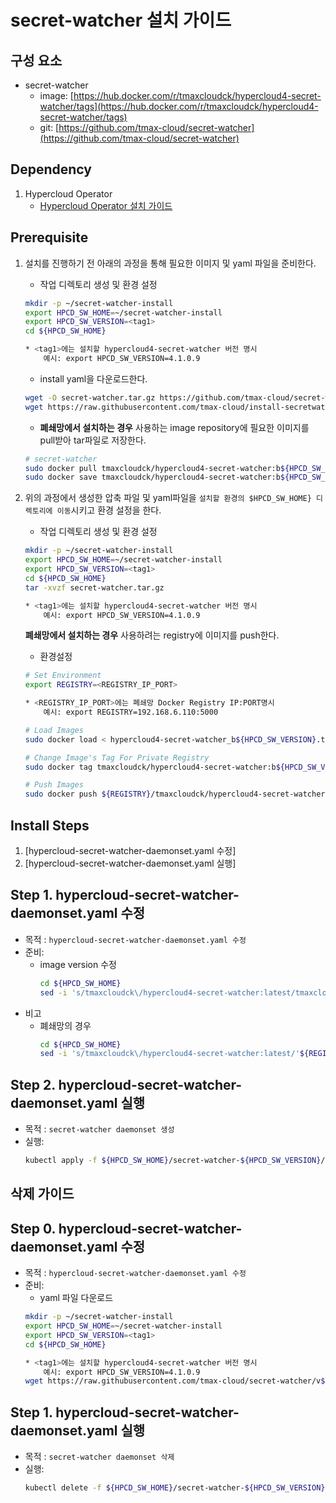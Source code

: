 # secret-watcher 설치 가이드

## 구성 요소
* secret-watcher 
	* image: [https://hub.docker.com/r/tmaxcloudck/hypercloud4-secret-watcher/tags](https://hub.docker.com/r/tmaxcloudck/hypercloud4-secret-watcher/tags)
	* git: [https://github.com/tmax-cloud/secret-watcher](https://github.com/tmax-cloud/secret-watcher)
	
## Dependency
1.  Hypercloud Operator
    * [Hypercloud Operator 설치 가이드](https://github.com/tmax-cloud/install-hypercloud/tree/4.1#hypercloud-operator-%EC%84%A4%EC%B9%98-%EA%B0%80%EC%9D%B4%EB%93%9C)
        
## Prerequisite
1. 설치를 진행하기 전 아래의 과정을 통해 필요한 이미지 및 yaml 파일을 준비한다.
    * 작업 디렉토리 생성 및 환경 설정
    ```bash
	mkdir -p ~/secret-watcher-install
	export HPCD_SW_HOME=~/secret-watcher-install
	export HPCD_SW_VERSION=<tag1>
	cd ${HPCD_SW_HOME}
	
	* <tag1>에는 설치할 hypercloud4-secret-watcher 버전 명시
		예시: export HPCD_SW_VERSION=4.1.0.9
    ```

    * install yaml을 다운로드한다.
    ```bash
    wget -O secret-watcher.tar.gz https://github.com/tmax-cloud/secret-watcher/archive/v${HPCD_SW_VERSION}.tar.gz
	wget https://raw.githubusercontent.com/tmax-cloud/install-secretwatcher/4.1/manifest/hypercloud-secret-watcher-daemonset.yaml
    ```

    * **폐쇄망에서 설치하는 경우** 사용하는 image repository에 필요한 이미지를 pull받아 tar파일로 저장한다. 
    ```bash
	# secret-watcher
	sudo docker pull tmaxcloudck/hypercloud4-secret-watcher:b${HPCD_SW_VERSION}
	sudo docker save tmaxcloudck/hypercloud4-secret-watcher:b${HPCD_SW_VERSION} > hypercloud4-secret-watcher_b${HPCD_SW_VERSION}.tar
    ```
  
2. 위의 과정에서 생성한 압축 파일 및 yaml파일을 `설치할 환경의 $HPCD_SW_HOME} 디렉토리에 이동`시키고 환경 설정을 한다.
	* 작업 디렉토리 생성 및 환경 설정
    ```bash
	mkdir -p ~/secret-watcher-install
	export HPCD_SW_HOME=~/secret-watcher-install
	export HPCD_SW_VERSION=<tag1>
	cd ${HPCD_SW_HOME}
	tar -xvzf secret-watcher.tar.gz

	* <tag1>에는 설치할 hypercloud4-secret-watcher 버전 명시
		예시: export HPCD_SW_VERSION=4.1.0.9
	```

	**폐쇄망에서 설치하는 경우** 사용하려는 registry에 이미지를 push한다.
	* 환경설정
	```bash
	# Set Environment
	export REGISTRY=<REGISTRY_IP_PORT>

	* <REGISTRY_IP_PORT>에는 폐쇄망 Docker Registry IP:PORT명시
		예시: export REGISTRY=192.168.6.110:5000

    # Load Images
	sudo docker load < hypercloud4-secret-watcher_b${HPCD_SW_VERSION}.tar
    
    # Change Image's Tag For Private Registry
	sudo docker tag tmaxcloudck/hypercloud4-secret-watcher:b${HPCD_SW_VERSION} ${REGISTRY}/tmaxcloudck/hypercloud4-secret-watcher:b${HPCD_SW_VERSION}
    
    # Push Images
	sudo docker push ${REGISTRY}/tmaxcloudck/hypercloud4-secret-watcher:b${HPCD_SW_VERSION}
    ```

## Install Steps
1. [hypercloud-secret-watcher-daemonset.yaml 수정]
2. [hypercloud-secret-watcher-daemonset.yaml 실행]

## Step 1. hypercloud-secret-watcher-daemonset.yaml 수정
* 목적 : `hypercloud-secret-watcher-daemonset.yaml 수정`
* 준비:
	* image version 수정
		```bash
		cd ${HPCD_SW_HOME}
		sed -i 's/tmaxcloudck\/hypercloud4-secret-watcher:latest/tmaxcloudck\/hypercloud4-secret-watcher:'${HPCD_SW_VERSION}'/g' ${HPCD_SW_HOME}/hypercloud-secret-watcher-daemonset.yaml
		```
* 비고
	* 폐쇄망의 경우 
		```bash
		cd ${HPCD_SW_HOME}
		sed -i 's/tmaxcloudck\/hypercloud4-secret-watcher:latest/'${REGISTRY}'\/tmaxcloudck\/hypercloud4-secret-watcher:'${HPCD_SW_VERSION}'/g' ${HPCD_SW_HOME}/hypercloud-secret-watcher-daemonset.yaml
		
## Step 2. hypercloud-secret-watcher-daemonset.yaml 실행
* 목적 : `secret-watcher daemonset 생성`
* 실행: 
	```bash
	kubectl apply -f ${HPCD_SW_HOME}/secret-watcher-${HPCD_SW_VERSION}/k8s-install/hypercloud-secret-watcher-daemonset.yaml
	```

## 삭제 가이드

## Step 0. hypercloud-secret-watcher-daemonset.yaml 수정
* 목적 : `hypercloud-secret-watcher-daemonset.yaml 수정`
* 준비:
	* yaml 파일 다운로드
	```bash
	mkdir -p ~/secret-watcher-install
	export HPCD_SW_HOME=~/secret-watcher-install
	export HPCD_SW_VERSION=<tag1>
	cd ${HPCD_SW_HOME}
	
	* <tag1>에는 설치할 hypercloud4-secret-watcher 버전 명시
		예시: export HPCD_SW_VERSION=4.1.0.9
	wget https://raw.githubusercontent.com/tmax-cloud/secret-watcher/v${HPCD_SW_VERSION}/k8s-install/hypercloud-secret-watcher-daemonset.yaml
	```

## Step 1. hypercloud-secret-watcher-daemonset.yaml 실행
* 목적 : `secret-watcher daemonset 삭제`
* 실행: 
	```bash
	kubectl delete -f ${HPCD_SW_HOME}/secret-watcher-${HPCD_SW_VERSION}/k8s-install/hypercloud-secret-watcher-daemonset.yaml
	```